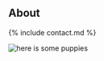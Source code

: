 ## About

{% include contact.md %}

![here is some puppies](https://images.pexels.com/photos/1108099/pexels-photo-1108099.jpeg?auto=compress&cs=tinysrgb&dpr=1&w=500) 
